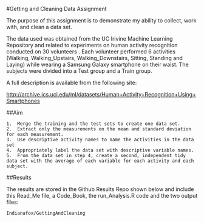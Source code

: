 #Getting and Cleaning Data Assignment

The purpose of this assignment is to demonstrate my ability to collect, work with, and clean a data set.

The data used was obtained from the UC Irivine Machine Learning Repository and related to experiments on human activity recognition conducted on 30 volunteers .  Each volunteer performed 6 activities (Walking, Walking_Upstairs, Walking_Downstairs, Sitting, Standing and Laying) while wearing a Samsung Galaxy smartphone on their waist.  The subjects were divided into a Test group and a Train group.  

A full description is available from the following site:

  http://archive.ics.uci.edu/ml/datasets/Human+Activity+Recognition+Using+Smartphones

##Aim

	1.	Merge the training and the test sets to create one data set.
	2.	Extract only the measurements on the mean and standard deviation for each measurement.
	3.	Use descriptive activity names to name the activities in the data set
	4.	Appropriately label the data set with descriptive variable names.
	5.	From the data set in step 4, create a second, independent tidy data set with the average of each variable for each activity and each subject.

##Results

The results are stored in the Github Results Repo shown below and include this Read_Me file, a Code_Book, the run_Analysis.R code and the two output files:

	Indianafox/GettingAndCleaning
